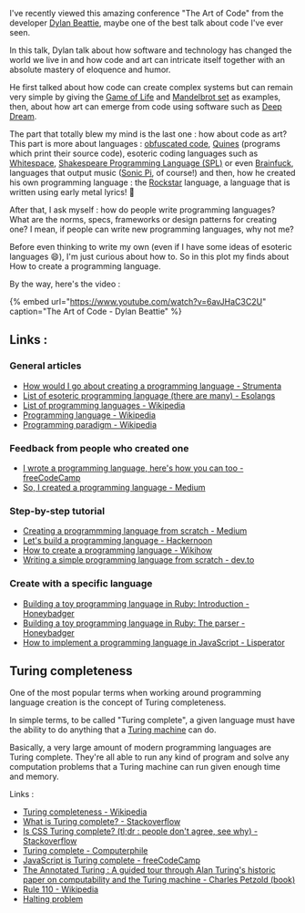 I've recently viewed this amazing conference "The Art of Code" from the developer [Dylan Beattie](https://dylanbeattie.net/about), maybe one of the best talk about code I've ever seen.

In this talk, Dylan talk about how software and technology has changed the world we live in and how code and art can intricate itself together with an absolute mastery of eloquence and humor.

He first talked about how code can create complex systems but can remain very simple by giving the [Game of Life](https://en.wikipedia.org/wiki/Conway%27s_Game_of_Life) and [Mandelbrot set](https://en.wikipedia.org/wiki/Mandelbrot_set) as examples, then, about how art can emerge from code using software such as [Deep Dream](https://github.com/google/deepdream).

The part that totally blew my mind is the last one : how about code as art? This part is more about languages : [obfuscated code](https://en.wikipedia.org/wiki/Obfuscation_%28software%29), [Quines](https://en.wikipedia.org/wiki/Quine_%28computing%29) \(programs which print their source code\), esoteric coding languages such as [Whitespace](https://esolangs.org/wiki/Whitespace), [Shakespeare Programming Language \(SPL\)](https://fr.wikipedia.org/wiki/Shakespeare_Programming_Language) or even [Brainfuck](https://esolangs.org/wiki/Brainfuck), languages that output music \([Sonic Pi](https://sonic-pi.net/), of course!\) and then, how he created his own programming language : the [Rockstar](https://github.com/RockstarLang/rockstar) language, a language that is written using early metal lyrics! 🎸

After that, I ask myself : how do people write programming languages? What are the norms, specs, frameworks or design patterns for creating one? I mean, if people can write new programming languages, why not me?

Before even thinking to write my own \(even if I have some ideas of esoteric languages 😄\), I'm just curious about how to. So in this plot my finds about How to create a programming language.

By the way, here's the video :

{% embed url="https://www.youtube.com/watch?v=6avJHaC3C2U" caption="The Art of Code - Dylan Beattie" %}

## Links :

### General articles

* [How would I go about creating a programming language - Strumenta](https://tomassetti.me/how-to-create-programming-language/)
* [List of esoteric programming language \(there are many\) - Esolangs](https://esolangs.org/wiki/Language_list)
* [List of programming languages - Wikipedia](https://en.wikipedia.org/wiki/List_of_programming_languages)
* [Programming language - Wikipedia](https://en.wikipedia.org/wiki/Programming_language)
* [Programming paradigm - Wikipedia](https://en.wikipedia.org/wiki/Programming_paradigm)

### Feedback from people who created one

* [I wrote a programming language, here's how you can too - freeCodeCamp](https://www.freecodecamp.org/news/the-programming-language-pipeline-91d3f449c919/)
* [So, I created a programming language - Medium](https://medium.com/young-coder/so-i-created-a-programming-language-4d9c11038d22)

### Step-by-step tutorial

* [Creating a programmming language from scratch - Medium](https://medium.com/swlh/creating-a-programming-language-from-scratch-244b88e33e2f)
* [Let's build a programming language - Hackernoon](https://hackernoon.com/lets-build-a-programming-language-2612349105c6)
* [How to create a programming language - Wikihow](https://www.wikihow.com/Create-a-Programming-Language)
* [Writing a simple programming language from scratch - dev.to](https://dev.to/evantypanski/writing-a-simple-programming-language-from-scratch-part-1-54a2)

### Create with a specific language

* [Building a toy programming language in Ruby: Introduction - Honeybadger](https://www.honeybadger.io/blog/stoffle-introduction/)
* [Building a toy programming language in Ruby: The parser - Honeybadger](https://www.honeybadger.io/blog/ruby-parser-stoffle/)
* [How to implement a programming language in JavaScript - Lisperator](http://lisperator.net/pltut/)

## Turing completeness

One of the most popular terms when working around programming language creation is the concept of Turing completeness.

In simple terms, to be called "Turing complete", a given language must have the ability to do anything that a [Turing machine](https://www.youtube.com/watch?v=PLVCscCY4xI) can do.

Basically, a very large amount of modern programming languages are Turing complete. They're all able to run any kind of program and solve any computation problems that a Turing machine can run given enough time and memory.

Links :

* [Turing completeness - Wikipedia](https://en.wikipedia.org/wiki/Turing_completeness)
* [What is Turing complete? - Stackoverflow](https://stackoverflow.com/questions/7284/what-is-turing-complete)
* [Is CSS Turing complete? \(tl;dr : people don't agree, see why\) - Stackoverflow](https://stackoverflow.com/questions/7284/what-is-turing-complete)
* [Turing complete - Computerphile](https://www.youtube.com/watch?v=RPQD7-AOjMI)
* [JavaScript is Turing complete - freeCodeCamp](https://www.freecodecamp.org/news/javascript-is-turing-complete-explained-41a34287d263/#.6t0b2w66p)
* [The Annotated Turing : A guided tour through Alan Turing's historic paper on computability and the Turing machine - Charles Petzold \(book\)](https://www.amazon.com/dp/0470229055)
* [Rule 110 - Wikipedia](https://en.wikipedia.org/wiki/Rule_110)
* [Halting problem](https://en.wikipedia.org/wiki/Halting_problem)

